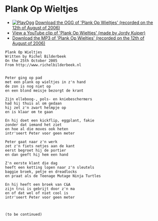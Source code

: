 # Plank Op Wieltjes

-   [![PlayOgg](http://static.fsf.org/playogg/Play_ogg_80x15.png "I support PlayOgg!")](http://playogg.org)
    [Download the OGG of 'Plank Op Wieltjes' (recorded on the 12th of
    August of 2006)](CD06_10PlankOpWieltjes20060812.ogg)
-   [View a YouTube clip of 'Plank Op Wieltjes' (made by Jordy
    Kuiper)](http://youtube.com/watch?v=kL8vxocOiAc)
-   [Download the MP3 of 'Plank Op Wieltjes' (recorded on the 12th of
    August of 2006)](CD06_10PlankOpWieltjes20060812.mp3)

```
Plank Op Wieltjes
Written by Richel Bilderbeek
On the 25th October 2005
From http://www.richelbilderbeek.nl


Peter ging op pad
met een plank op wieltjes in z'n hand
de zon is nog niet op
en een blond meisje bezorgt de krant

Zijn elleboog-, pols- en kniebeschermers
had hij thuis al om gedaan
hij zet z'n zwart helmpje op 
en is klaar om te gaan

En hij doet een kickflip, eggplant, fakie
zonder dat iemand het ziet
en hoe al die moves ook heten
intr'seert Peter voor geen meter

Peter gaat naar z'n werk
zet z'n fiets netjes aan de kant
eerst begroet hij de portier
en dan geeft hij hem een hand

Z'n eerste klant die dag
heeft een ketting lopen naar z'n sleutels
baggie broek, petje en dreadlocks
en praat als de Teenage Mutage Ninja Turtles

En hij heeft een broek van C&A
zijn trui is gebrijt door z'n ma
en of dat wel of niet cool is
intr'seert Peter voor geen meter



(to be continued)
```